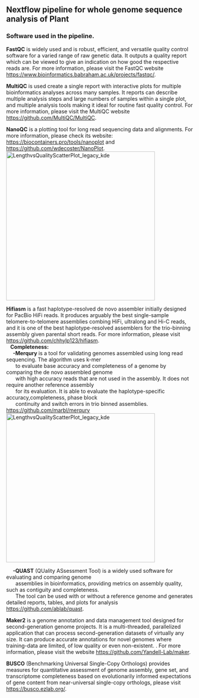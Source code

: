 <h2>Nextflow pipeline for whole genome sequence analysis of Plant </h2>

<h3>Software used in the pipeline.</h3>

**FastQC** is widely used and is robust, efficient, and versatile quality control software for a varied range of raw genetic data. It outputs a quality report which can be viewed to give an indication on how good the respective reads are. For more information, please visit the FastQC website https://www.bioinformatics.babraham.ac.uk/projects/fastqc/.

**MultiQC** is used create a single report with interactive plots for multiple bioinformatics analyses across many samples. It reports can describe multiple analysis steps and large numbers of samples within a single plot, and multiple analysis tools making it ideal for routine fast quality control. For more information, please visit the MultiQC website https://github.com/MultiQC/MultiQC.

**NanoQC** is a plotting tool for long read sequencing data and alignments. For more information, please check its website: https://biocontainers.pro/tools/nanoplot and https://github.com/wdecoster/NanoPlot. <br>
<img width="400" height="400" alt="LengthvsQualityScatterPlot_legacy_kde" src="https://github.com/user-attachments/assets/1bcb8557-c3c7-451b-a7db-7ea96fab3aa5" />

**Hifiasm** 
is a fast haplotype-resolved de novo assembler initially designed for PacBio HiFi reads. It produces arguably the best single-sample telomere-to-telomere assemblies combing HiFi, ultralong and Hi-C reads, and it is one of the best haplotype-resolved assemblers for the trio-binning assembly given parental short reads. For more information, please visit https://github.com/chhylp123/hifiasm. <br> 
&ensp; **Completeness:** <br>
  &emsp; **-Merqury** is a tool for validating genomes assembled using long read sequencing. The algorithm uses k-mer<br> &emsp; &ensp;to evaluate base accuracy and completeness of a genome by comparing the de novo assembled genome <br> &emsp; &ensp;with high accuracy reads that are not used in the assembly. It does not require another reference assembly <br> &emsp; &ensp;for its evaluation. It is able to evaluate the haplotype-specific accuracy,completeness, phase block  <br>
  &emsp; &ensp;continuity and switch errors in trio binned assemblies. https://github.com/marbl/merqury <br>
  <img width="400" height="400" alt="LengthvsQualityScatterPlot_legacy_kde" src="https://github.com/user-attachments/assets/234120a5-6654-428a-b638-a9a43b229940" />

  
  &emsp; **-QUAST** (QUality ASsessment Tool) is a widely used software for evaluating and comparing genome  <br>
  &emsp; &ensp;assemblies in bioinformatics, providing metrics on assembly quality, such as contiguity and completeness.  <br>
  &emsp; &ensp;The tool can be used with or without a reference genome and generates detailed reports, tables, and plots for analysis https://github.com/ablab/quast.

**Maker2** 
is a genome annotation and data management tool designed for second-generation genome projects. It is a multi-threaded, parallelized application that can process second-generation datasets of virtually any size. It can produce accurate annotations for novel genomes where training-data are limited, of low quality or even non-existent. . For more information, please visit the website https://github.com/Yandell-Lab/maker.

**BUSCO**
 (Benchmarking Universal Single-Copy Orthologs) provides measures for quantitative assessment of genome assembly, gene set, and transcriptome completeness based on evolutionarily informed expectations of gene content from near-universal single-copy orthologs, please visit https://busco.ezlab.org/.


